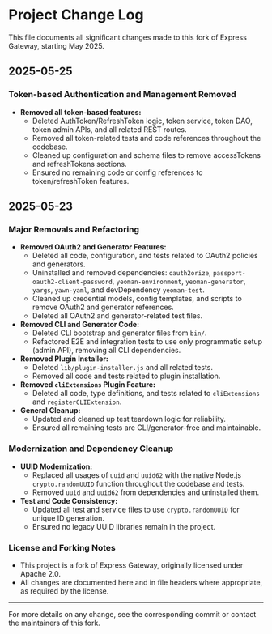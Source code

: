 # Project Change Log

This file documents all significant changes made to this fork of Express Gateway, starting May 2025.

## 2025-05-25

### Token-based Authentication and Management Removed

- **Removed all token-based features:**
  - Deleted AuthToken/RefreshToken logic, token service, token DAO, token admin APIs, and all related REST routes.
  - Removed all token-related tests and code references throughout the codebase.
  - Cleaned up configuration and schema files to remove accessTokens and refreshTokens sections.
  - Ensured no remaining code or config references to token/refreshToken features.

## 2025-05-23

### Major Removals and Refactoring

- **Removed OAuth2 and Generator Features:**
  - Deleted all code, configuration, and tests related to OAuth2 policies and generators.
  - Uninstalled and removed dependencies: `oauth2orize`, `passport-oauth2-client-password`, `yeoman-environment`, `yeoman-generator`, `yargs`, `yawn-yaml`, and devDependency `yeoman-test`.
  - Cleaned up credential models, config templates, and scripts to remove OAuth2 and generator references.
  - Deleted all OAuth2 and generator-related test files.
- **Removed CLI and Generator Code:**
  - Deleted CLI bootstrap and generator files from `bin/`.
  - Refactored E2E and integration tests to use only programmatic setup (admin API), removing all CLI dependencies.
- **Removed Plugin Installer:**
  - Deleted `lib/plugin-installer.js` and all related tests.
  - Removed all code and tests related to plugin installation.
- **Removed `cliExtensions` Plugin Feature:**
  - Deleted all code, type definitions, and tests related to `cliExtensions` and `registerCLIExtension`.
- **General Cleanup:**
  - Updated and cleaned up test teardown logic for reliability.
  - Ensured all remaining tests are CLI/generator-free and maintainable.

### Modernization and Dependency Cleanup

- **UUID Modernization:**
  - Replaced all usages of `uuid` and `uuid62` with the native Node.js `crypto.randomUUID` function throughout the codebase and tests.
  - Removed `uuid` and `uuid62` from dependencies and uninstalled them.
- **Test and Code Consistency:**
  - Updated all test and service files to use `crypto.randomUUID` for unique ID generation.
  - Ensured no legacy UUID libraries remain in the project.

### License and Forking Notes

- This project is a fork of Express Gateway, originally licensed under Apache 2.0.
- All changes are documented here and in file headers where appropriate, as required by the license.

---

For more details on any change, see the corresponding commit or contact the maintainers of this fork.
